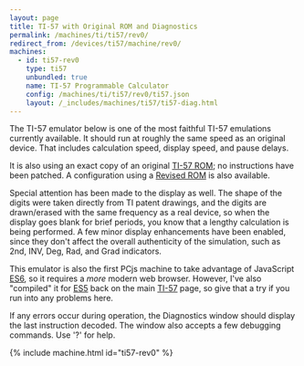 ```yaml
---
layout: page
title: TI-57 with Original ROM and Diagnostics
permalink: /machines/ti/ti57/rev0/
redirect_from: /devices/ti57/machine/rev0/
machines:
  - id: ti57-rev0
    type: ti57
    unbundled: true
    name: TI-57 Programmable Calculator
    config: /machines/ti/ti57/rev0/ti57.json
    layout: /_includes/machines/ti57/ti57-diag.html
---
```


The TI-57 emulator below is one of the most faithful TI-57 emulations currently available.  It should run at
roughly the same speed as an original device.  That includes calculation speed, display speed, and pause delays.

It is also using an exact copy of an original [TI-57 ROM](/machines/ti/ti57/rom/); no instructions have been patched.
A configuration using a [Revised ROM](../rev1/) is also available.

Special attention has been made to the display as well.  The shape of the digits were taken directly from TI patent
drawings, and the digits are drawn/erased with the same frequency as a real device, so when the display goes blank for
brief periods, you know that a lengthy calculation is being performed.  A few minor display enhancements have been
enabled, since they don't affect the overall authenticity of the simulation, such as
<span class="indTI57">2nd</span>,
<span class="indTI57">INV</span>,
<span class="indTI57">Deg</span>,
<span class="indTI57">Rad</span>, and
<span class="indTI57">Grad</span> indicators.

This emulator is also the first PCjs machine to take advantage of JavaScript [ES6](https://www.w3schools.com/js/js_es6.asp),
so it requires a *more* modern web browser.  However, I've also "compiled" it for [ES5](https://www.w3schools.com/js/js_es5.asp)
back on the main [TI-57](../) page, so give that a try if you run into any problems here.

If any errors occur during operation, the Diagnostics window should display the last instruction decoded.  The window
also accepts a few debugging commands.  Use '?' for help.

{% include machine.html id="ti57-rev0" %}
